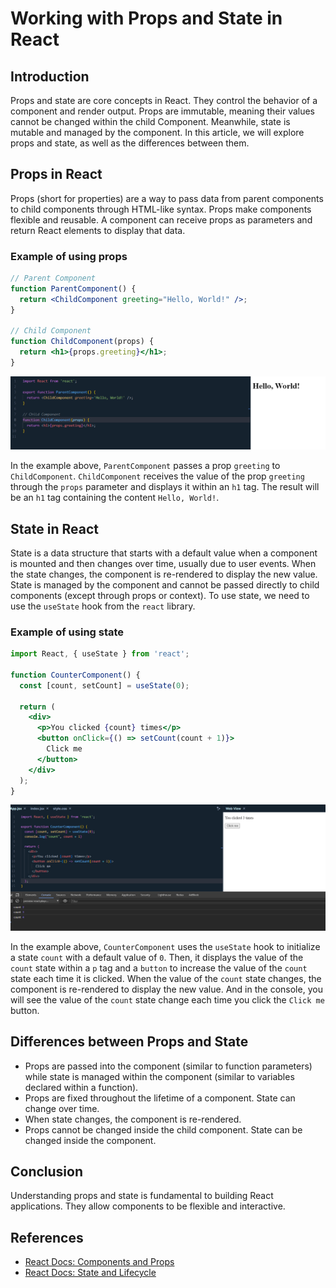 # Working with Props and State in React

## Introduction

Props and state are core concepts in React. They control the behavior of a component and render output. Props are immutable, meaning their values cannot be changed within the child Component. Meanwhile, state is mutable and managed by the component. In this article, we will explore props and state, as well as the differences between them.

## Props in React

Props (short for properties) are a way to pass data from parent components to child components through HTML-like syntax. Props make components flexible and reusable. A component can receive props as parameters and return React elements to display that data.

### Example of using props

```jsx
// Parent Component
function ParentComponent() {
  return <ChildComponent greeting="Hello, World!" />;
}

// Child Component
function ChildComponent(props) {
  return <h1>{props.greeting}</h1>;
}
```

![1710728216967](image/Day-03-Workingwithpropsandstate/1710728216967.png)

In the example above, `ParentComponent` passes a prop `greeting` to `ChildComponent`. `ChildComponent` receives the value of the prop `greeting` through the `props` parameter and displays it within an `h1` tag. The result will be an `h1` tag containing the content `Hello, World!`.

## State in React

State is a data structure that starts with a default value when a component is mounted and then changes over time, usually due to user events. When the state changes, the component is re-rendered to display the new value. State is managed by the component and cannot be passed directly to child components (except through props or context). To use state, we need to use the `useState` hook from the `react` library.  

### Example of using state

```jsx
import React, { useState } from 'react';

function CounterComponent() {
  const [count, setCount] = useState(0);

  return (
    <div>
      <p>You clicked {count} times</p>
      <button onClick={() => setCount(count + 1)}>
        Click me
      </button>
    </div>
  );
}
```

![1710728819547](image/Day-03-Workingwithpropsandstate/1710728819547.png)

In the example above, `CounterComponent` uses the `useState` hook to initialize a state `count` with a default value of `0`. Then, it displays the value of the `count` state within a `p` tag and a `button` to increase the value of the `count` state each time it is clicked. When the value of the `count` state changes, the component is re-rendered to display the new value. And in the console, you will see the value of the `count` state change each time you click the `Click me` button.

## Differences between Props and State

- Props are passed into the component (similar to function parameters) while state is managed within the component (similar to variables declared within a function).
- Props are fixed throughout the lifetime of a component. State can change over time.
- When state changes, the component is re-rendered.
- Props cannot be changed inside the child component. State can be changed inside the component.

## Conclusion

Understanding props and state is fundamental to building React applications. They allow components to be flexible and interactive.

## References

- [React Docs: Components and Props](https://legacy.reactjs.org/docs/components-and-props.html)
- [React Docs: State and Lifecycle](https://legacy.reactjs.org/docs/state-and-lifecycle.html)
